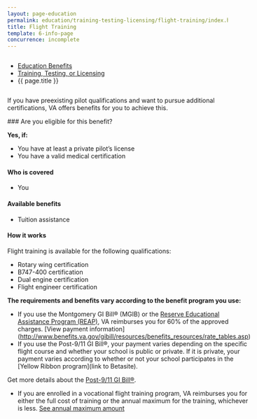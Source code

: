 ```yaml
---
layout: page-education
permalink: education/training-testing-licensing/flight-training/index.html
title: Flight Training
template: 6-info-page
concurrence: incomplete
---
```


<div class="splash" markdown="0">
<div class="row" markdown="0">
<div class="small-12 columns" markdown="0">

<ul class="breadcrumbs" role="menubar" aria-label="Primary">
<li class="parent"><a href="{{ site.url }}/education/">Education Benefits</a></li>
<li class="parent"><a href="{{ site.url }}/education/training-testing-licensing/">Training, Testing, or Licensing</a></li>
<li class="active">{{ page.title }}</li>
</ul>

</div>
</div>
</div>

<div class="main" role="main" markdown="0">

<!--<div class="action-bar">
  <div class="row">
    <div class="small-12 columns">
      
    </div>
  </div>  
</div>-->

<div class="section one" markdown="0">
<div class="primary" markdown="0">
<div class="row" markdown="0">
<div class="small-12 columns" markdown="1">

If you have preexisting pilot qualifications and want to pursue additional certifications, VA offers benefits for you to achieve this.
</div>
<div class="small-12 columns" markdown="1">
<div class="call-out">
### Are you eligible for this benefit?

**Yes, if:**
- You have at least a private pilot’s license  
- You have a valid medical certification

#### Who is covered
- You

#### Available benefits
- Tuition assistance

#### How it works 
Flight training is available for the following qualifications:

- Rotary wing certification
- B747-400 certification
- Dual engine certification
- Flight engineer certification

**The requirements and benefits vary according to the benefit program you use:**  
- If you use the Montgomery GI Bill® (MGIB) or the [Reserve Educational Assistance Program (REAP)](LINK), VA reimburses you for 60% of the approved charges. [View payment information] (http://www.benefits.va.gov/gibill/resources/benefits_resources/rate_tables.asp)
- If you use the Post-9/11 GI Bill®, your payment varies depending on the specific flight course and whether your school is public or private. If it is private, your payment varies according to whether or not your school participates in the [Yellow Ribbon program](link to Betasite).

Get more details about the [Post-9/11 GI Bill®](LINK).

-	If you are enrolled in a vocational flight training program, VA reimburses you for either the full cost of training or the annual maximum for the training, whichever is less. [See annual maximum amount](http://www.benefits.va.gov/gibill/resources/benefits_resources/rate_tables.asp)
</div>


</div>
</div>
</div>


</div>
